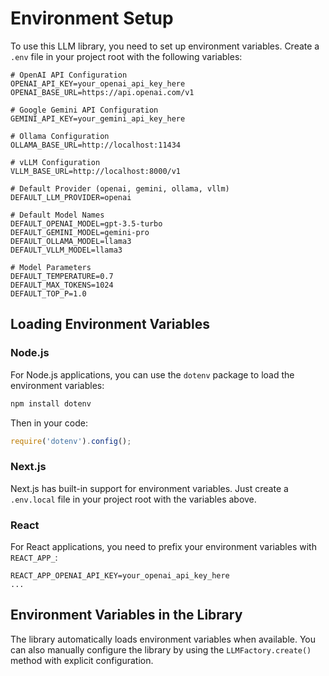 # Environment Setup

To use this LLM library, you need to set up environment variables. Create a `.env` file in your project root with the following variables:

```
# OpenAI API Configuration
OPENAI_API_KEY=your_openai_api_key_here
OPENAI_BASE_URL=https://api.openai.com/v1

# Google Gemini API Configuration
GEMINI_API_KEY=your_gemini_api_key_here

# Ollama Configuration
OLLAMA_BASE_URL=http://localhost:11434

# vLLM Configuration
VLLM_BASE_URL=http://localhost:8000/v1

# Default Provider (openai, gemini, ollama, vllm)
DEFAULT_LLM_PROVIDER=openai

# Default Model Names
DEFAULT_OPENAI_MODEL=gpt-3.5-turbo
DEFAULT_GEMINI_MODEL=gemini-pro
DEFAULT_OLLAMA_MODEL=llama3
DEFAULT_VLLM_MODEL=llama3

# Model Parameters
DEFAULT_TEMPERATURE=0.7
DEFAULT_MAX_TOKENS=1024
DEFAULT_TOP_P=1.0
```

## Loading Environment Variables

### Node.js

For Node.js applications, you can use the `dotenv` package to load the environment variables:

```bash
npm install dotenv
```

Then in your code:

```javascript
require('dotenv').config();
```

### Next.js

Next.js has built-in support for environment variables. Just create a `.env.local` file in your project root with the variables above.

### React

For React applications, you need to prefix your environment variables with `REACT_APP_`:

```
REACT_APP_OPENAI_API_KEY=your_openai_api_key_here
...
```

## Environment Variables in the Library

The library automatically loads environment variables when available. You can also manually configure the library by using the `LLMFactory.create()` method with explicit configuration. 